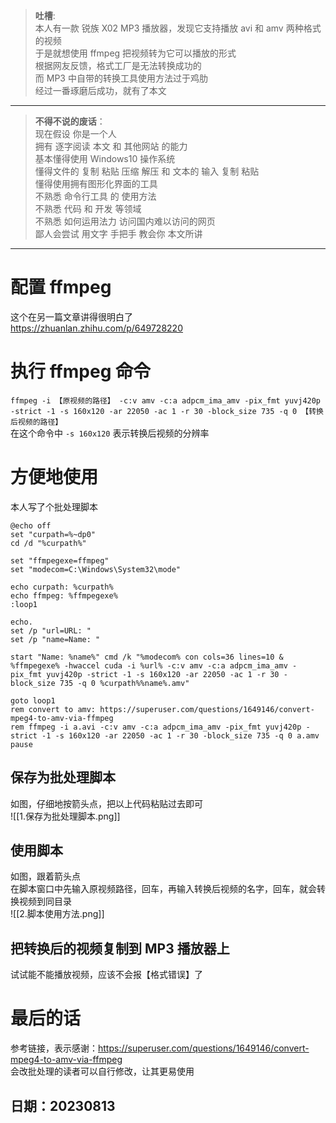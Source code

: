 > **吐槽**:  
> 本人有一款 锐族 X02 MP3 播放器，发现它支持播放 avi 和 amv 两种格式的视频  
> 于是就想使用 ffmpeg 把视频转为它可以播放的形式  
> 根据网友反馈，格式工厂是无法转换成功的  
> 而 MP3 中自带的转换工具使用方法过于鸡肋  
> 经过一番琢磨后成功，就有了本文  
---
> **不得不说的废话**：  
> 现在假设 你是一个人  
> 拥有 逐字阅读 本文 和 其他网站 的能力  
> 基本懂得使用 Windows10 操作系统  
> 懂得文件的 复制 粘贴 压缩 解压 和 文本的 输入 复制 粘贴  
> 懂得使用拥有图形化界面的工具  
> 不熟悉 命令行工具 的 使用方法  
> 不熟悉 代码 和 开发 等领域  
> 不熟悉 如何运用法力 访问国内难以访问的网页  
> 鄙人会尝试 用文字 手把手 教会你 本文所讲  
---
# 配置 ffmpeg  
这个在另一篇文章讲得很明白了  
https://zhuanlan.zhihu.com/p/649728220  

# 执行 ffmpeg 命令  
`ffmpeg -i 【原视频的路径】 -c:v amv -c:a adpcm_ima_amv -pix_fmt yuvj420p -strict -1 -s 160x120 -ar 22050 -ac 1 -r 30 -block_size 735 -q 0 【转换后视频的路径】`  
在这个命令中 `-s 160x120` 表示转换后视频的分辨率  

# 方便地使用  

本人写了个批处理脚本  

```
@echo off
set "curpath=%~dp0"
cd /d "%curpath%"

set "ffmpegexe=ffmpeg"
set "modecom=C:\Windows\System32\mode"

echo curpath: %curpath%
echo ffmpeg: %ffmpegexe%
:loop1

echo.
set /p "url=URL: "
set /p "name=Name: "

start "Name: %name%" cmd /k "%modecom% con cols=36 lines=10 & %ffmpegexe% -hwaccel cuda -i %url% -c:v amv -c:a adpcm_ima_amv -pix_fmt yuvj420p -strict -1 -s 160x120 -ar 22050 -ac 1 -r 30 -block_size 735 -q 0 %curpath%%name%.amv"

goto loop1
rem convert to amv: https://superuser.com/questions/1649146/convert-mpeg4-to-amv-via-ffmpeg
rem ffmpeg -i a.avi -c:v amv -c:a adpcm_ima_amv -pix_fmt yuvj420p -strict -1 -s 160x120 -ar 22050 -ac 1 -r 30 -block_size 735 -q 0 a.amv
pause
```

## 保存为批处理脚本  
如图，仔细地按箭头点，把以上代码粘贴过去即可  
![[1.保存为批处理脚本.png]]

## 使用脚本  
如图，跟着箭头点  
在脚本窗口中先输入原视频路径，回车，再输入转换后视频的名字，回车，就会转换视频到同目录  
![[2.脚本使用方法.png]]  

## 把转换后的视频复制到 MP3 播放器上
试试能不能播放视频，应该不会报【格式错误】了

# 最后的话  
参考链接，表示感谢：https://superuser.com/questions/1649146/convert-mpeg4-to-amv-via-ffmpeg  
会改批处理的读者可以自行修改，让其更易使用  

## 日期：20230813